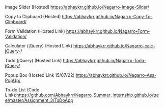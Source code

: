 
Image Slider (Hosted)
https://abhaykrr.github.io/Nagarro-Image-Slider/


Copy to Clipboard (Hosted)
https://abhaykrr.github.io/Nagarro-Copy-To-Clipboard/


Form Validation (Hosted Link)
https://abhaykrr.github.io/Nagarro-Form-Validation/

Calculator (jQuery) (Hosted Link)
https://abhaykrr.github.io/Nagarro-calc-jQuery-/

Todo (jQuery) (Hosted Link)
https://abhaykrr.github.io/Nagarro-Todo-jQuery/

Popup Box (Hosted Link 15/07/22)
https://abhaykrr.github.io/Nagarro-Ass-PopUp/

To-do List (Code Link):https://github.com/Abhaykrr/Nagarro_Summer_Internship.github.io/tree/master/Assignment_3/ToDoApp
